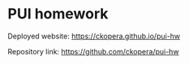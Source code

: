 # PUI homework

Deployed website: https://ckopera.github.io/pui-hw

Repository link: https://github.com/ckopera/pui-hw     
